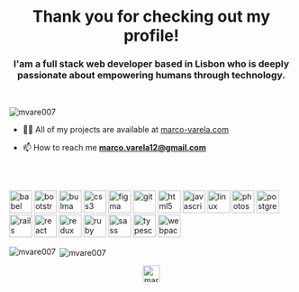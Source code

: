 <h1 align="center">Thank you for checking out my profile!</h1>
<h3 align="center">I'am a full stack web developer based in Lisbon who is deeply passionate about empowering humans through technology.</h3>
<br/>
<p align="left"> <img src="https://komarev.com/ghpvc/?username=mvare007" alt="mvare007" /> </p>

- 👨‍💻 All of my projects are available at <a href="https://marco-varela.com"/>marco-varela.com</a>

- 📫 How to reach me **marco.varela12@gmail.com**
<br/>
<br/>
<p align="left"><img src="https://www.vectorlogo.zone/logos/babeljs/babeljs-icon.svg" alt="babel" width="40" height="40"/> <img src="https://devicons.github.io/devicon/devicon.git/icons/bootstrap/bootstrap-plain.svg" alt="bootstrap" width="40" height="40"/> <img src="https://raw.githubusercontent.com/gilbarbara/logos/804dc257b59e144eaca5bc6ffd16949752c6f789/logos/bulma.svg" alt="bulma" width="40" height="40"/> <img src="https://devicons.github.io/devicon/devicon.git/icons/css3/css3-original-wordmark.svg" alt="css3" width="40" height="40"/> <img src="https://www.vectorlogo.zone/logos/figma/figma-icon.svg" alt="figma" width="40" height="40"/> <img src="https://www.vectorlogo.zone/logos/git-scm/git-scm-icon.svg" alt="git" width="40" height="40"/> <img src="https://devicons.github.io/devicon/devicon.git/icons/html5/html5-original-wordmark.svg" alt="html5" width="40" height="40"/> <img src="https://devicons.github.io/devicon/devicon.git/icons/javascript/javascript-original.svg" alt="javascript" width="40" height="40"/> <img src="https://devicons.github.io/devicon/devicon.git/icons/linux/linux-original.svg" alt="linux" width="40" height="40"/> <img src="https://devicons.github.io/devicon/devicon.git/icons/photoshop/photoshop-plain.svg" alt="photoshop" width="40" height="40"/> <img src="https://devicons.github.io/devicon/devicon.git/icons/postgresql/postgresql-original-wordmark.svg" alt="postgresql" width="40" height="40"/> <img src="https://devicons.github.io/devicon/devicon.git/icons/rails/rails-original-wordmark.svg" alt="rails" width="40" height="40"/> <img src="https://devicons.github.io/devicon/devicon.git/icons/react/react-original-wordmark.svg" alt="react" width="40" height="40"/> <img src="https://devicons.github.io/devicon/devicon.git/icons/redux/redux-original.svg" alt="redux" width="40" height="40"/> <img src="https://devicons.github.io/devicon/devicon.git/icons/ruby/ruby-original-wordmark.svg" alt="ruby" width="40" height="40"/> <img src="https://devicons.github.io/devicon/devicon.git/icons/sass/sass-original.svg" alt="sass" width="40" height="40"/> <img src="https://devicons.github.io/devicon/devicon.git/icons/typescript/typescript-original.svg" alt="typescript" width="40" height="40"/> <img src="https://devicons.github.io/devicon/devicon.git/icons/webpack/webpack-original.svg" alt="webpack" width="40" height="40"/></p><p><img align="left" src="https://github-readme-stats.vercel.app/api/top-langs/?username=mvare007&layout=compact&hide=html" alt="mvare007" /></p>


<p>&nbsp;<img align="center" src="https://github-readme-stats.vercel.app/api?username=mvare007&show_icons=true" alt="mvare007" /></p>



<p align="center">
<a href="https://linkedin.com/in/marco-varela-9b8a5a9a" target="blank"><img align="center" src="https://cdn.jsdelivr.net/npm/simple-icons@3.0.1/icons/linkedin.svg" alt="marco-varela-9b8a5a9a" height="30" width="30" /></a>
</p>
